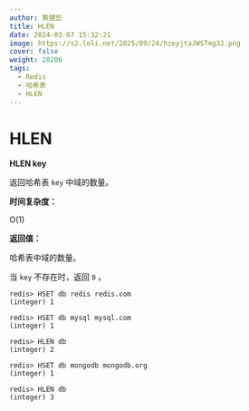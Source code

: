 ```yaml
---
author: 黄健宏
title: HLEN
date: 2024-03-07 15:32:21
image: https://s2.loli.net/2025/09/24/hzeyjtaJWSTmg32.png
cover: false
weight: 20206
tags:
  - Redis
  - 哈希表
  - HLEN
---
```


# HLEN

**HLEN key**

返回哈希表 `key` 中域的数量。

**时间复杂度：**

O(1)

**返回值：**

哈希表中域的数量。

当 `key` 不存在时，返回 `0` 。

```shell
redis> HSET db redis redis.com
(integer) 1

redis> HSET db mysql mysql.com
(integer) 1

redis> HLEN db
(integer) 2

redis> HSET db mongodb mongodb.org
(integer) 1

redis> HLEN db
(integer) 3
```